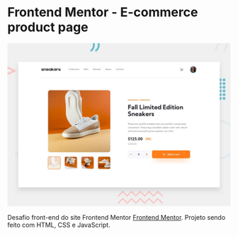 # Frontend Mentor - E-commerce product page

![Design preview for the E-commerce product page coding challenge](./design/desktop-preview.jpg)

Desafio front-end do site Frontend Mentor [Frontend Mentor](https://www.frontendmentor.io). Projeto sendo feito com HTML, CSS e JavaScript.